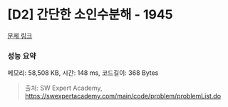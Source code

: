 # [D2] 간단한 소인수분해 - 1945 

[문제 링크](https://swexpertacademy.com/main/code/problem/problemDetail.do?contestProbId=AV5Pl0Q6ANQDFAUq) 

### 성능 요약

메모리: 58,508 KB, 시간: 148 ms, 코드길이: 368 Bytes



> 출처: SW Expert Academy, https://swexpertacademy.com/main/code/problem/problemList.do
